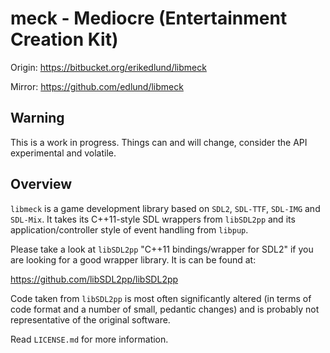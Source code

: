 
# meck - Mediocre (Entertainment Creation Kit)

Origin: https://bitbucket.org/erikedlund/libmeck

Mirror: https://github.com/edlund/libmeck

## Warning

This is a work in progress. Things can and will change, consider
the API experimental and volatile.

## Overview

`libmeck` is a game development library based on `SDL2`, `SDL-TTF`,
`SDL-IMG` and `SDL-Mix`. It takes its C++11-style SDL wrappers from
`libSDL2pp` and its application/controller style of event handling
from `libpup`.

Please take a look at `libSDL2pp` "C++11 bindings/wrapper for SDL2"
if you are looking for a good wrapper library. It is can be found at:

https://github.com/libSDL2pp/libSDL2pp

Code taken from `libSDL2pp` is most often significantly altered (in terms
of code format and a number of small, pedantic changes) and is probably
not representative of the original software.

Read `LICENSE.md` for more information.

